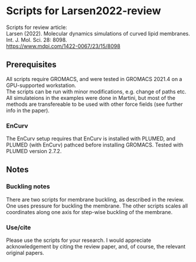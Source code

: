 # Scripts for Larsen2022-review
Scripts for review article:     
Larsen (2022). Molecular dynamics simulations of curved lipid membranes. Int. J. Mol. Sci. 28: 8098.     
https://www.mdpi.com/1422-0067/23/15/8098    

## Prerequisites 
All scripts  require GROMACS, and were tested in GROMACS 2021.4 on a GPU-supported workstation.   
The scripts can be run with minor modifications, e.g. change of paths etc.   
All simulateions in the examples were done in Martini, but most of the methods are transfereable to be used with other force fields (see further info in the paper).        

### EnCurv 
The EnCurv setup requires that EnCurv is installed with PLUMED, and PLUMED (with EnCurv) pathced before installing GROMACS. Tested with PLUMED version 2.7.2.    

## Notes

### Buckling notes
There are two scripts for membrane buckling, as described in the review. One uses pressure for buckling the membrane. The other scripts scales all coordinates along one axis for step-wise buckling of the membrane. 

### Use/cite
Please use the scripts for your research. I would appreciate acknowledgement by citing the review paper, and, of course, the relevant original papers. 

